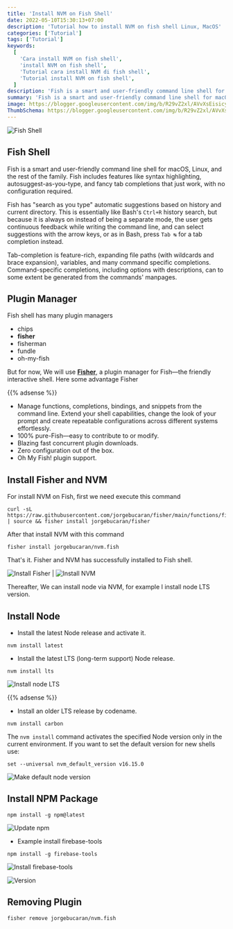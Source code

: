 ```yaml
---
title: 'Install NVM on Fish Shell'
date: 2022-05-10T15:30:13+07:00
description: 'Tutorial how to install NVM on fish shell Linux, MacOS'
categories: ['Tutorial']
tags: ['Tutorial']
keywords:
  [
    'Cara install NVM on fish shell',
    'install NVM on fish shell',
    'Tutorial cara install NVM di fish shell',
    'Tutorial install NVM on fish shell',
  ]
description: 'Fish is a smart and user-friendly command line shell for macOS, Linux, and the rest of the family. Fish includes features like syntax highlighting, autosuggest-as-you-type, and fancy tab completions that just work, with no configuration required.'
summary: 'Fish is a smart and user-friendly command line shell for macOS, Linux, and the rest of the family. Fish includes features like syntax highlighting, autosuggest-as-you-type, and fancy tab completions that just work, with no configuration required.'
image: https://blogger.googleusercontent.com/img/b/R29vZ2xl/AVvXsEisicyW-w1Bv23AhvpAG2W55KaQ7GAAPFZVVxQedvViaQH4h22oCvx6mXIBp3SjVc_ovqKrKD-swXYrRokbt_A0MwxGwjDkLhpaBHt_EyD4p2nbMS2qJjLT54Yv7xkQeXnmTiL7mBrGflRSHQwLBKufrsRFmEg_KTkumd-03DGjYcIIE-3dqd-lTduJjKU5/s80-rw/fish-shell-logo.png
ThumbSchema: https://blogger.googleusercontent.com/img/b/R29vZ2xl/AVvXsEisicyW-w1Bv23AhvpAG2W55KaQ7GAAPFZVVxQedvViaQH4h22oCvx6mXIBp3SjVc_ovqKrKD-swXYrRokbt_A0MwxGwjDkLhpaBHt_EyD4p2nbMS2qJjLT54Yv7xkQeXnmTiL7mBrGflRSHQwLBKufrsRFmEg_KTkumd-03DGjYcIIE-3dqd-lTduJjKU5/s0/fish-shell-logo.png
---
```


![Fish Shell](https://blogger.googleusercontent.com/img/b/R29vZ2xl/AVvXsEj85qJDXuwx57n5TGE-S3knMhdvlO3XMBYd9hMdR3kZnxjj99GP9Ayo0UtZYr0deKhe6tbX_BLofGmaqMiJ7fUORpd8VqafijUlWcmvvRzM6bGWJ052H2F6zEdvxOmqNNFcTshVavpK0Vrwmiigmxq1pcdVwsGnSNLdMjmmhVohzD-EvMoyf1qrZLgjOb4X/s1600/rmdhnreza.my.id.fish.shell.nvm.1.jpg)

## Fish Shell

Fish is a smart and user-friendly command line shell for macOS, Linux, and the rest of the family. Fish includes features like syntax highlighting, autosuggest-as-you-type, and fancy tab completions that just work, with no configuration required.

Fish has "search as you type" automatic suggestions based on history and current directory. This is essentially like Bash's `Ctrl+R` history search, but because it is always on instead of being a separate mode, the user gets continuous feedback while writing the command line, and can select suggestions with the arrow keys, or as in Bash, press `Tab ↹` for a tab completion instead.

Tab-completion is feature-rich, expanding file paths (with wildcards and brace expansion), variables, and many command specific completions. Command-specific completions, including options with descriptions, can to some extent be generated from the commands' manpages.

## Plugin Manager
Fish shell has many plugin managers
  * chips
  * **fisher**
  * fisherman
  * fundle
  * oh-my-fish

But for now, We will use **[Fisher](https://github.com/jorgebucaran/fisher)**, a plugin manager for Fish—the friendly interactive shell. Here some advantage Fisher

{{% adsense %}}

* Manage functions, completions, bindings, and snippets from the command line. Extend your shell capabilities, change the look of your prompt and create repeatable configurations across different systems effortlessly.
* 100% pure-Fish—easy to contribute to or modify.
* Blazing fast concurrent plugin downloads.
* Zero configuration out of the box.
* Oh My Fish! plugin support.

## Install Fisher and NVM
For install NVM on Fish, first we need execute this command
```fish
curl -sL https://raw.githubusercontent.com/jorgebucaran/fisher/main/functions/fisher.fish | source && fisher install jorgebucaran/fisher
```

After that install NVM with this command
```fish
fisher install jorgebucaran/nvm.fish
```
That's it. Fisher and NVM has successfully installed to Fish shell.

![Install Fisher](https://blogger.googleusercontent.com/img/b/R29vZ2xl/AVvXsEijbFXY4d9XLhhnw5d7mJIC8t-axw3OBx0juFfSj2c1DPdIJdjy9wvgKXDTGc8MuE31XFWvl6pdoXOtqj228yFfpasya_0GoCKeUpVlNvF5oRPjhBiJZuwygovCYV1BhiJ8u5kV5KPYIiTyhdWBbj0FMcSHjI951ARHe6vUY6l0cq9xkCJuAoPrpSyFt5M7/s1600/rmdhnreza.my.id.fish.shell.nvm.2.jpg) | ![Install NVM](https://blogger.googleusercontent.com/img/b/R29vZ2xl/AVvXsEgfsAD1-5QgIVANs1JUkutBnmQJHhv742Fi3XGx1Mzc7CE_Ofp9vqod7eSkt4KtGv6mEmD9o5GuRw38QTAEVcVieTIJeBolbiCGM9i6rSZ0NsbHTW3x6hGxN6nwDf2-2W8XlT8CFHAMPIlTMD5DLrlL5ebhhZ-xg7WUSNKi4C-Ilx-VVVJ0UZPfP4YvHyJ1/s1600/rmdhnreza.my.id.fish.shell.nvm.3.jpg)

Thereafter, We can install node via NVM, for example I install node LTS version.

## Install Node

* Install the latest Node release and activate it.
```fish
nvm install latest
```
* Install the latest LTS (long-term support) Node release.
```fish
nvm install lts
```
![Install node LTS](https://blogger.googleusercontent.com/img/b/R29vZ2xl/AVvXsEjEodQEKoS1yeBzg-pknhyphenhyphen0k4LQLzHRZnDgr0qMCtBrVe-6M2vE48-sOFLdHuDsTl6b_2-BS0sCDDkMwtKgYiJytGgmEwdWIvsSNZ3-sUCEP8QVdRZnPbdxky7Gg2r8C2kVmM1tByhWHCdbcNvGgwrU_EuoiyWdrd-VGLxi7x0GpQCeiiTKXr2OQ8ARtJ4I/s1600/rmdhnreza.my.id.fish.shell.nvm.4.jpg)

{{% adsense %}}

* Install an older LTS release by codename.
```fish
nvm install carbon
```
The `nvm install` command activates the specified Node version only in the current environment. If you want to set the default version for new shells use:
```fish
set --universal nvm_default_version v16.15.0
```
![Make default node version](https://blogger.googleusercontent.com/img/b/R29vZ2xl/AVvXsEj-Lzi1LfHq6vhsrEgiG2iZU45Y8yJnmsRSuRS67-fdutYDF37kIVFn1BAfgAfwFNFQ72rfx416zKvjA2zUeJnvUaRk0LqLnHZ2q1d7ducknaEY1VZgz2ihRGB2n6xGBa1CqkJJJIP2P5HYAegL1XT8mrgXoREFKTRee8O1KfnsBAYuMgOTiRl3pN87fg5g/s1600/rmdhnreza.my.id.fish.shell.nvm.5.jpg)

## Install NPM Package
```fish
npm install -g npm@latest
```
![Update npm](https://blogger.googleusercontent.com/img/b/R29vZ2xl/AVvXsEhG94j_kJqw1oJ6owh6JFeAIovJkDD59o54fg9tnu_mK6caWJbsYukjIxH6mlW-jY4e6_S2gqbqT39cQ3sxMrfXoiMfwZZE8veMhbc4yJBF2tbqMMw3XOrv2Q4jvP8fKbDj93hiyNnjPUSffcaXkIdxMyz_SKg0OGnNYSnG8-w4PQo-2f18NkgpzJ7Yy1vN/s1600/rmdhnreza.my.id.fish.shell.nvm.6.jpg)

* Example install firebase-tools
```fish
npm install -g firebase-tools
```
![Install firebase-tools](https://blogger.googleusercontent.com/img/b/R29vZ2xl/AVvXsEgukSPHtMLEQgkFI1zOcwDbz-xC5k2quwIbTriLiSWDwDjGsbQb9NuenLt7UvHLPZoojYbWy0qSelSAJkT8ey8ouu9xfDc9T2yg3nvAZzG8enL0UdE1tpaR3Ca53bYbVRYQw51zhU6O2FC_rE_DRTThMHETQ2j_pJPku03cufdBsLwLXqIJwfu1AvGpOr7a/s1600/rmdhnreza.my.id.fish.shell.nvm.8.jpg)

![Version](https://blogger.googleusercontent.com/img/b/R29vZ2xl/AVvXsEgmw5VTMw8McLsJqqGHpwwufkrqVwWPR8aWg16IhidYbK8lVGOVQnRjdadgllhQg4SSiWRTcOm__IzC0xj43K1riRANHTwSKE_SQISffs0EXShG38W-P9hnoqPm9ELEy972NfH-JHc3H0MckGGbSZ-9wIrmqexyuRGeFtV2HAIgySsIg05m-s0-xOkZNqAh/s1600/rmdhnreza.my.id.fish.shell.nvm.7.jpg)
## Removing Plugin
```fish
fisher remove jorgebucaran/nvm.fish
```

